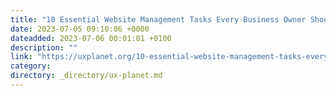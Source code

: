 ```yaml
---
title: "10 Essential Website Management Tasks Every Business Owner Should Know"
date: 2023-07-05 09:10:06 +0000
dateadded: 2023-07-06 00:01:01 +0100
description: ""
link: "https://uxplanet.org/10-essential-website-management-tasks-every-business-owner-should-know-7858f5fa6131?source=rss----819cc2aaeee0---4"
category:
directory: _directory/ux-planet.md
---
```

